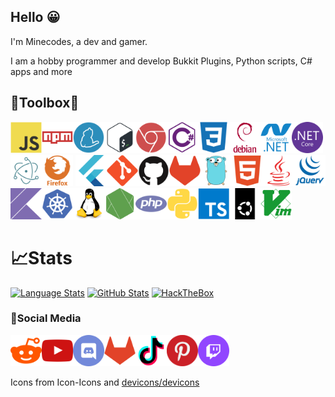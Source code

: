 ## Hello 😀

I'm Minecodes, a dev and gamer.

I am a hobby programmer and develop Bukkit Plugins, Python scripts, C# apps and more

## 🧰Toolbox🧰

<img src="https://github.com/devicons/devicon/blob/master/icons/javascript/javascript-original.svg" alt="JavaScript" width="50" height="50"/><img src="https://github.com/devicons/devicon/blob/master/icons/npm/npm-original-wordmark.svg" alt="npm" width="50" height="50"/><img src="https://raw.githubusercontent.com/devicons/devicon/master/icons/yarn/yarn-original.svg" alt="yarn" width="50" height="50"/><img src="https://raw.githubusercontent.com/devicons/devicon/master/icons/bash/bash-original.svg" alt="bash" width="50" height="50"/><img src="https://raw.githubusercontent.com/devicons/devicon/master/icons/chrome/chrome-plain.svg" alt="chrome" width="50" heigth="50"/><img src="https://raw.githubusercontent.com/devicons/devicon/master/icons/csharp/csharp-line.svg" alt="csharp" width="50" heigth="50"/><img src="https://raw.githubusercontent.com/devicons/devicon/master/icons/css3/css3-plain.svg" alt="css3" width="50" heigth="50"/><img src="https://raw.githubusercontent.com/devicons/devicon/master/icons/debian/debian-plain-wordmark.svg" alt="debian" width="50" heigth="50"/><img src="https://raw.githubusercontent.com/devicons/devicon/master/icons/dot-net/dot-net-plain-wordmark.svg" alt="dotnet" width="50" heigth="50"/><img src="https://raw.githubusercontent.com/devicons/devicon/master/icons/dotnetcore/dotnetcore-original.svg" alt="dotnetcore" width="50" heigth="50"/><img src="https://raw.githubusercontent.com/devicons/devicon/master/icons/electron/electron-original.svg" alt="electron" width="50" heigth="50"/><img src="https://raw.githubusercontent.com/devicons/devicon/master/icons/firefox/firefox-plain-wordmark.svg" alt="firefox" width="50" heigth="50"/>
<img src="https://raw.githubusercontent.com/devicons/devicon/master/icons/flutter/flutter-original.svg" alt="flutter" width="50" heigth="50"/><img src="https://raw.githubusercontent.com/devicons/devicon/master/icons/git/git-plain.svg" alt="git" width="50" heigth="50"/><img src="https://raw.githubusercontent.com/devicons/devicon/master/icons/github/github-original.svg" alt="github" width="50" heigth="50"/><img src="https://raw.githubusercontent.com/devicons/devicon/master/icons/gitlab/gitlab-plain.svg" alt="gitlab" width="50" heigth="50"/><img src="https://raw.githubusercontent.com/devicons/devicon/master/icons/go/go-original.svg" alt="go" width="50" heigth="50"/><img src="https://raw.githubusercontent.com/devicons/devicon/master/icons/html5/html5-plain.svg" alt="html5" width="50" heigth="50"/><img src="https://raw.githubusercontent.com/devicons/devicon/master/icons/java/java-plain.svg" alt="java" width="50" heigth="50"/><img src="https://raw.githubusercontent.com/devicons/devicon/master/icons/jquery/jquery-plain-wordmark.svg" alt="jquery" width="50" heigth="50"/><img src="https://raw.githubusercontent.com/devicons/devicon/master/icons/kotlin/kotlin-plain.svg" alt="kotlin" width="50" heigth="50"/><img src="https://raw.githubusercontent.com/devicons/devicon/master/icons/kubernetes/kubernetes-plain.svg" alt="kubernetes" width="50" heigth="50"/><img src="https://raw.githubusercontent.com/devicons/devicon/master/icons/linux/linux-original.svg" alt="linux" width="50" heigth="50"/><img src="https://raw.githubusercontent.com/devicons/devicon/master/icons/nodejs/nodejs-plain.svg" alt="nodejs" width="50" heigth="50"/><img src="https://raw.githubusercontent.com/devicons/devicon/master/icons/php/php-plain.svg" alt="php" width="50" heigth="50"/><img src="https://raw.githubusercontent.com/devicons/devicon/master/icons/python/python-plain.svg" alt="python" width="50" heigth="50"/><img src="https://raw.githubusercontent.com/devicons/devicon/master/icons/typescript/typescript-plain.svg" alt="typescript" width="50" heigth="50"/><img src="https://raw.githubusercontent.com/devicons/devicon/master/icons/ubuntu/ubuntu-plain.svg" alt="ubuntu" width="50" heigth="50"/><img src="https://raw.githubusercontent.com/devicons/devicon/master/icons/vim/vim-plain.svg" alt="vim" width="50" heigth="50"/>

# 📈Stats

[![Language Stats](https://github-readme-stats.vercel.app/api/top-langs/?username=minecodes&hide=&theme=radical)](https://github.com/anuraghazra/github-readme-stats)
[![GitHub Stats](https://github-readme-stats.vercel.app/api?username=minecodes&theme=radical)](https://github.com/anuraghazra/github-readme-stats)
[![HackTheBox](http://www.hackthebox.eu/badge/image/492044)](https://www.hackthebox.eu/home/users/profile/492044)

### 📲Social Media

<a href="https://reddit.com/u/Minecodes"><img src="https://raw.githubusercontent.com/Minecodes/Minecodes/images/Reddit_icon-icons.com_66786.svg" alt="reddit" width="50" heigth="50"/></a><a href="https://youtube.com/c/Minecodes"><img src="https://raw.githubusercontent.com/Minecodes/Minecodes/images/Youtube_icon-icons.com_66802.svg" alt="youtube" width="50" heigth="50"/></a><a href="https://discord.gg/ngZaGzPnmq"><img src="https://raw.githubusercontent.com/Minecodes/Minecodes/images/discord_icon_146195.svg" alt="discord" width="50" heigth="50"/></a><a href="https://gitlab.com/Minecodes13"><img src="https://raw.githubusercontent.com/Minecodes/Minecodes/images/gitlab_plain_logo_icon_146501.svg" alt="gitlab" width="50" heigth="50"/></a><a href="https://www.tiktok.com/@minecodes"><img src="https://raw.githubusercontent.com/Minecodes/Minecodes/images/media_social_tiktok_icon_124256.svg" alt="tiktok" width="50" heigth="50"/></a><a href="https://pinterest.com/Minecodes/"><img src="https://raw.githubusercontent.com/Minecodes/Minecodes/images/pinterest_icon-icons.com_66097.svg" alt="pinterest" width="50" heigth="50"/></a><a href="https://twitch.tv/Minecodes"><img src="https://raw.githubusercontent.com/Minecodes/Minecodes/images/twitch_icon_146081.svg" alt="reddit" width="50" heigth="50"/></a>

Icons from Icon-Icons and [devicons/devicons](https://github.com/devicons/devicons)
